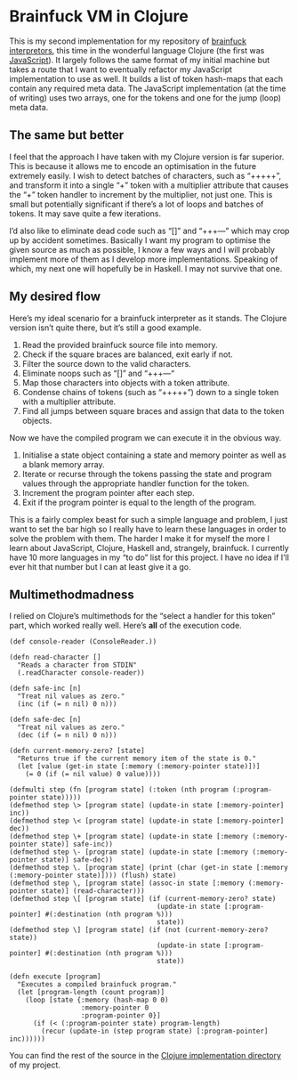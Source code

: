 # Brainfuck VM in Clojure

This is my second implementation for my repository of [brainfuck interpretors](https://github.com/Wolfy87/brainfucks), this time in the wonderful language Clojure (the first was [JavaScript](/brainfuck-vm-in-javascript/)). It largely follows the same format of my initial machine but takes a route that I want to eventually refactor my JavaScript implementation to use as well. It builds a list of token hash-maps that each contain any required meta data. The JavaScript implementation (at the time of writing) uses two arrays, one for the tokens and one for the jump (loop) meta data.

## The same but better

I feel that the approach I have taken with my Clojure version is far superior. This is because it allows me to encode an optimisation in the future extremely easily. I wish to detect batches of characters, such as “+++++”, and transform it into a single “+” token with a multiplier attribute that causes the “+” token handler to increment by the multiplier, not just one. This is small but potentially significant if there’s a lot of loops and batches of tokens. It may save quite a few iterations.

I’d also like to eliminate dead code such as “[]” and “+++—” which may crop up by accident sometimes. Basically I want my program to optimise the given source as much as possible, I know a few ways and I will probably implement more of them as I develop more implementations. Speaking of which, my next one will hopefully be in Haskell. I may not survive that one.

## My desired flow

Here’s my ideal scenario for a brainfuck interpreter as it stands. The Clojure version isn’t quite there, but it’s still a good example.

1. Read the provided brainfuck source file into memory.
2. Check if the square braces are balanced, exit early if not.
3. Filter the source down to the valid characters.
4. Eliminate noops such as “[]” and “+++—“
5. Map those characters into objects with a token attribute.
6. Condense chains of tokens (such as “+++++”) down to a single token with a multiplier attribute.
7. Find all jumps between square braces and assign that data to the token objects.

Now we have the compiled program we can execute it in the obvious way.

1. Initialise a state object containing a state and memory pointer as well as a blank memory array.
2. Iterate or recurse through the tokens passing the state and program values through the appropriate handler function for the token.
3. Increment the program pointer after each step.
4. Exit if the program pointer is equal to the length of the program.

This is a fairly complex beast for such a simple language and problem, I just want to set the bar high so I really have to learn these languages in order to solve the problem with them. The harder I make it for myself the more I learn about JavaScript, Clojure, Haskell and, strangely, brainfuck. I currently have 10 more languages in my “to do” list for this project. I have no idea if I’ll ever hit that number but I can at least give it a go.

## Multimethodmadness

I relied on Clojure’s multimethods for the “select a handler for this token” part, which worked really well. Here’s **all** of the execution code.

```
(def console-reader (ConsoleReader.))

(defn read-character []
  "Reads a character from STDIN"
  (.readCharacter console-reader))

(defn safe-inc [n]
  "Treat nil values as zero."
  (inc (if (= n nil) 0 n)))

(defn safe-dec [n]
  "Treat nil values as zero."
  (dec (if (= n nil) 0 n)))

(defn current-memory-zero? [state]
  "Returns true if the current memory item of the state is 0."
  (let [value (get-in state [:memory (:memory-pointer state)])]
    (= 0 (if (= nil value) 0 value))))

(defmulti step (fn [program state] (:token (nth program (:program-pointer state)))))
(defmethod step \> [program state] (update-in state [:memory-pointer] inc))
(defmethod step \< [program state] (update-in state [:memory-pointer] dec))
(defmethod step \+ [program state] (update-in state [:memory (:memory-pointer state)] safe-inc))
(defmethod step \- [program state] (update-in state [:memory (:memory-pointer state)] safe-dec))
(defmethod step \. [program state] (print (char (get-in state [:memory (:memory-pointer state)]))) (flush) state)
(defmethod step \, [program state] (assoc-in state [:memory (:memory-pointer state)] (read-character)))
(defmethod step \[ [program state] (if (current-memory-zero? state)
                                     (update-in state [:program-pointer] #(:destination (nth program %)))
                                     state))
(defmethod step \] [program state] (if (not (current-memory-zero? state))
                                     (update-in state [:program-pointer] #(:destination (nth program %)))
                                     state))

(defn execute [program]
  "Executes a compiled brainfuck program."
  (let [program-length (count program)]
    (loop [state {:memory (hash-map 0 0)
                  :memory-pointer 0
                  :program-pointer 0}]
      (if (< (:program-pointer state) program-length)
        (recur (update-in (step program state) [:program-pointer] inc))))))
```

You can find the rest of the source in the [Clojure implementation directory](https://github.com/Wolfy87/brainfucks/blob/master/implementations/clojure/src/brainfuck/core.clj) of my project.

